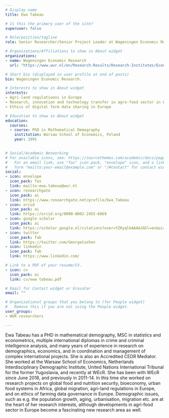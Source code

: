 ```yaml
---
# Display name
title: Ewa Tabeau

# Is this the primary user of the site?
superuser: false

# Role/position/tagline
role: Senior Researcher/Senior Project Leader at Wageningen Economic Research, Wageningen University

# Organizations/Affiliations to show in About widget
organizations:
- name: Wageningen Economic Research
  url: "https://www.wur.nl/en/Research-Results/Research-Institutes/Economic-Research.htm"

# Short bio (displayed in user profile at end of posts)
bio: Wageningen Economic Research.

# Interests to show in About widget
interests:
- Agri-land regulatioons in Europe
- Research, innovation and technology transfer in agro-food sector in Western Balkans
- Ethics of digital farm data sharing in Europe

# Education to show in About widget
education:
  courses:
  - course: PhD in Mathematical Demography
    institution: Warsaw School of Economics, Poland
    year: 1991

  
# Social/Academic Networking
# For available icons, see: https://sourcethemes.com/academic/docs/page-builder/#icons
#   For an email link, use "fas" icon pack, "envelope" icon, and a link in the
#   form "mailto:your-email@example.com" or "/#contact" for contact widget.
social:
- icon: envelope
  icon_pack: fas
  link: mailto:ewa.tabeua@wur.nl
- icon: researchgate
  icon_pack: ai
  link: https://www.researchgate.net/profile/Ewa_Tabeau
- icon: orcid
  icon_pack: ai
  link: https://orcid.org/0000-0002-2455-6869 
- icon: google-scholar
  icon_pack: ai
  link: https://scholar.google.nl/citations?user=YZKyqlkAAAAJ&hl=en&oi=ao
- icon: twitter
  icon_pack: fab
  link: https://twitter.com/GeorgeCushen
- icon: linkedin
  icon_pack: fab
  link: https://www.linkedin.com/

# Link to a PDF of your resume/CV.
- icon: cv
  icon_pack: ai
  link: cv/ewa tabeau.pdf

# Email for Contact widget or Gravatar
email: ""

# Organizational groups that you belong to (for People widget)
#   Remove this if you are not using the People widget.
user_groups:
- WUR researchers

---
```

Ewa Tabeau has a PHD in mathematical demography, MSC in statistics and econometrics, multiple international diplomas in crime and criminal intelligence analysis, and many years of experience in research on demographics, economics, and in coordination and management of complex international projects. She is also an Accredited CEDR Mediator. 
She worked at the Warsaw School of Economics, Netherlands Interdisciplinary Demographic Institute, United Nations International Tribunal for the former Yugoslavia, and recently at WEcR. She has been with WEcR since June 2018, and previously in 2011-14. In this time she worked on research projects on global food and nutrition security, bioeconomy, urban food systems in Africa, global migration, agri-land regulations in Europe, and on ethics of farming data governance in Europe. Demographic issues, such as e.g. the population growth, aging, urbanisation, migration etc. are at the heart of her research interests, although developments in agri-food sector in Europe become a fascinating new research area as well. 
